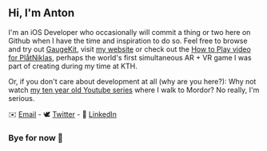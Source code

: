 ## Hi, I'm Anton

I'm an iOS Developer who occasionally will commit a thing or two here on Github when I have the time and inspiration to do so. 
Feel free to browse and try out [GaugeKit](https://github.com/antonmartinsson/GaugeKit), visit [my website](https://antonmartinsson.com) or check out the [How to Play video for PlåtNiklas](https://www.youtube.com/watch?v=6-X0B4tnFPs), perhaps the world's first simultaneous AR + VR game I was part of creating during my time at KTH.

Or, if you don't care about development at all (why are you here?): Why not watch [my ten year old Youtube series](https://www.youtube.com/watch?v=a6tFNKJKxXY) where I walk to Mordor? No really, I'm serious.

✉️ <a href="mailto:antonm@rtinsson.com" target="_blank">Email</a> - 
🕊 <a href="https://twitter.com/antonmedstorta" target="_blank">Twitter</a> - 
💼 <a href="https://www.linkedin.com/in/antonmartinsson" target="_blank">LinkedIn</a>
  
### Bye for now 👋
